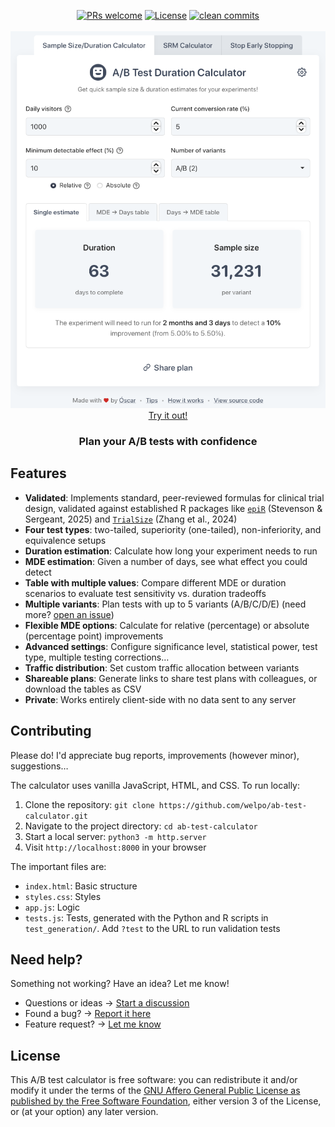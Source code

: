 <p align="center">
    <a href="#contributing">
        <img src="https://img.shields.io/badge/PRs-welcome-0?style=flat-square&labelcolor=202b2d&color=4a5568" alt="PRs welcome"></a>
    <a href="#license">
        <img src="https://img.shields.io/badge/license-AGPL-0?style=flat-square&labelcolor=202b2d&color=4a5568" alt="License"></a>
    <a href="https://github.com/welpo/git-sumi">
        <img src="https://img.shields.io/badge/clean_commits-git--sumi-0?style=flat-square&labelcolor=202b2d&color=4a5568" alt="clean commits"></a>
    <br>
    <br>
    <a href="https://calculator.osc.garden">
        <img src="screenshot.png" alt="A/B Sample Size & Duration Calculator Screenshot" width="600">
        </a>
    <br>
    <a href="https://calculator.osc.garden">Try it out!</a>
    <br>
</p>

<h3 align="center">Plan your A/B tests with confidence</h3>

## Features

- **Validated**: Implements standard, peer-reviewed formulas for clinical trial design, validated against established R packages like [`epiR`](https://cran.r-project.org/web/packages/epiR/index.html) (Stevenson & Sergeant, 2025) and [`TrialSize`](https://cran.r-project.org/web/packages/TrialSize/index.html) (Zhang et al., 2024)
- **Four test types**: two-tailed, superiority (one-tailed), non-inferiority, and equivalence setups
- **Duration estimation**: Calculate how long your experiment needs to run
- **MDE estimation**: Given a number of days, see what effect you could detect
- **Table with multiple values**: Compare different MDE or duration scenarios to evaluate test sensitivity vs. duration tradeoffs
- **Multiple variants**: Plan tests with up to 5 variants (A/B/C/D/E) (need more? [open an issue](https://github.com/welpo/ab-test-calculator/issues/new?&labels=feature))
- **Flexible MDE options**: Calculate for relative (percentage) or absolute (percentage point) improvements
- **Advanced settings**: Configure significance level, statistical power, test type, multiple testing corrections…
- **Traffic distribution**: Set custom traffic allocation between variants
- **Shareable plans**: Generate links to share test plans with colleagues, or download the tables as CSV
- **Private**: Works entirely client-side with no data sent to any server

## Contributing

Please do! I'd appreciate bug reports, improvements (however minor), suggestions…

The calculator uses vanilla JavaScript, HTML, and CSS. To run locally:

1. Clone the repository: `git clone https://github.com/welpo/ab-test-calculator.git`
2. Navigate to the project directory: `cd ab-test-calculator`
3. Start a local server: `python3 -m http.server`
4. Visit `http://localhost:8000` in your browser

The important files are:

- `index.html`: Basic structure
- `styles.css`: Styles
- `app.js`: Logic
- `tests.js`: Tests, generated with the Python and R scripts in `test_generation/`. Add `?test` to the URL to run validation tests

## Need help?

Something not working? Have an idea? Let me know!

- Questions or ideas → [Start a discussion](https://github.com/welpo/ab-test-calculator/discussions)
- Found a bug? → [Report it here](https://github.com/welpo/ab-test-calculator/issues/new?&labels=bug)
- Feature request? → [Let me know](https://github.com/welpo/ab-test-calculator/issues/new?&labels=feature)

## License

This A/B test calculator is free software: you can redistribute it and/or modify it under the terms of the [GNU Affero General Public License as published by the Free Software Foundation](./COPYING), either version 3 of the License, or (at your option) any later version.

